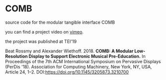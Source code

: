 # COMB
source code for the modular tangible interface COMB

you can find a project video on [vimeo](https://vimeo.com/231299236).

the project was published at TEI'19

Beat Rossmy and Alexander Wiethoff. 2018. **COMB: A Modular Low-Resolution Display to Support Electronic Musical Pre-Education.** In Proceedings of the 7th ACM International Symposium on Pervasive Displays (PerDis '18). Association for Computing Machinery, New York, NY, USA, Article 24, 1–2. DOI:https://doi.org/10.1145/3205873.3210700
